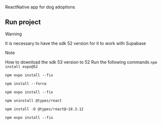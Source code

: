ReactNative app for dog adoptions

## Run project
>[!WARNING]
>It is necessary to have the sdk 52 version for it to work with Supabase

>[!NOTE]
>How to download the sdk 53 version to 52
>Run the following commands
``npm install expo@52`` 

``npm expo install --fix``

``npm install --force``

``npm expo install --fix``

``npm uninstall @types/react``

``npm install -D @types/react@~18.3.12``

``npm expo install --fix`` 
